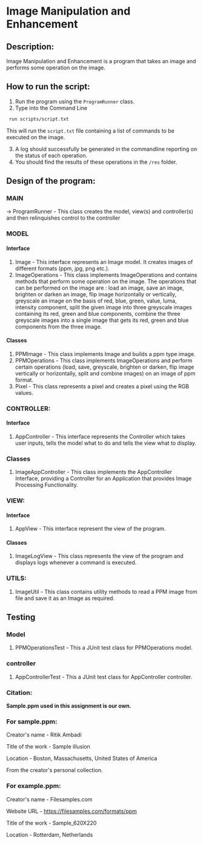 # Image Manipulation and Enhancement

## Description:

Image Manipulation and Enhancement is a program that takes an image and performs some operation on
the image.

## How to run the script:

1. Run the program using the `ProgramRunner` class.
2. Type into the Command Line

```bash 
 run scripts/script.txt
 ``` 

This will run the `script.txt` file containing a list of commands to be executed on the image.

3. A log should successfully be generated in the commandline reporting on the status of each
   operation.
4. You should find the results of these operations in the `/res` folder.

## Design of the program:

### MAIN

-> ProgramRunner - This class creates the model, view(s) and controller(s) and
then relinquishes control to the controller

### MODEL

#### Interface

1. Image - This interface represents an Image model. It creates images of different formats (ppm,
   jpg, png etc.).
2. ImageOperations - This class implements ImageOperations and contains methods that perform some
   operation on the image.
   The operations that can be performed on the image are : load an image, save an image, brighten or
   darken an image,
   flip image horizontally or vertically, greyscale an image on the basis of red, blue, green,
   value, luma, intensity component,
   split the given image into three greyscale images containing its red, green and blue components,
   combine the three greyscale images into a single image that gets its red, green and blue
   components from the three image.

#### Classes

1. PPMImage - This class implements Image and builds a ppm type image.
2. PPMOperations - This class implements ImageOperations and perform certain operations (load,
   save, greyscale, brighten or darken,
   flip image vertically or horizontally, split and combine images) on an image of ppm format.
3. Pixel - This class represents a pixel and creates a pixel using the RGB values.

### CONTROLLER:

#### Interface

1. AppController - This interface represents the Controller which takes user inputs, tells the model
   what to do and tells the view what to display.

### Classes

1. ImageAppController - This class implements the AppController Interface, providing a Controller
   for an Application that provides Image Processing Functionality.

### VIEW:

#### Interface

1. AppView - This interface represent the view of the program.

#### Classes

1. ImageLogView - This class represents the view of the program and displays logs whenever a command
   is executed.

### UTILS:

1. ImageUtil - This class contains utility methods to read a PPM image from file and save it as an
   Image as required.

## Testing

### Model

1. PPMOperationsTest - This a JUnit test class for PPMOperations model.

### controller

1. AppControllerTest - This a JUnit test class for AppController controller.

### Citation:

**Sample.ppm used in this assignment is our own.**

### For sample.ppm:

Creator's name - Ritik Ambadi

Title of the work - Sample illusion

Location - Boston, Massachusetts, United States of America

From the creator's personal collection.

### For example.ppm:

Creator's name - Filesamples.com

Website URL - https://filesamples.com/formats/ppm

Title of the work - Sample_620X220

Location - Rotterdam, Netherlands
